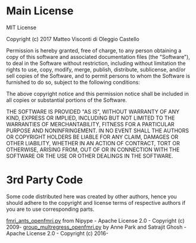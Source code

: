 # Main License

MIT License

Copyright (c) 2017 Matteo Visconti di Oleggio Castello

Permission is hereby granted, free of charge, to any person obtaining a copy
of this software and associated documentation files (the "Software"), to deal
in the Software without restriction, including without limitation the rights
to use, copy, modify, merge, publish, distribute, sublicense, and/or sell
copies of the Software, and to permit persons to whom the Software is
furnished to do so, subject to the following conditions:

The above copyright notice and this permission notice shall be included in all
copies or substantial portions of the Software.

THE SOFTWARE IS PROVIDED "AS IS", WITHOUT WARRANTY OF ANY KIND, EXPRESS OR
IMPLIED, INCLUDING BUT NOT LIMITED TO THE WARRANTIES OF MERCHANTABILITY,
FITNESS FOR A PARTICULAR PURPOSE AND NONINFRINGEMENT. IN NO EVENT SHALL THE
AUTHORS OR COPYRIGHT HOLDERS BE LIABLE FOR ANY CLAIM, DAMAGES OR OTHER
LIABILITY, WHETHER IN AN ACTION OF CONTRACT, TORT OR OTHERWISE, ARISING FROM,
OUT OF OR IN CONNECTION WITH THE SOFTWARE OR THE USE OR OTHER DEALINGS IN THE
SOFTWARE.

# 3rd Party Code

Some code distributed here was created by other authors,
hence you should adhere to the copyright and license terms of respective
authors if you are to use corresponding parts.

[fmri_ants_openfmri.py](fmri_ants_openfmri.py) from Nipype - Apache License 2.0 - Copyright (c) 2009-
[group_multregress_openfmri.py](group_multregress_openfmri.py) by Anne Park and Satrajit Ghosh - Apache License 2.0 - Copyright (c) 2016-
